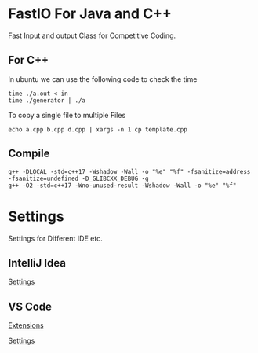 # FastIO For Java and C++

Fast Input and output Class for Competitive Coding.

## For C++

In ubuntu we can use the following code to check the time
    
    time ./a.out < in 
    time ./generator | ./a
To copy a single file to multiple Files

    echo a.cpp b.cpp d.cpp | xargs -n 1 cp template.cpp
    
## Compile
    g++ -DLOCAL -std=c++17 -Wshadow -Wall -o "%e" "%f" -fsanitize=address -fsanitize=undefined -D_GLIBCXX_DEBUG -g
    g++ -O2 -std=c++17 -Wno-unused-result -Wshadow -Wall -o "%e" "%f"

# Settings
Settings for Different IDE etc.

## IntelliJ Idea
[Settings](https://github.com/rishabhdeepsingh/FastIO/blob/master/Intellij/settings.jar)

## VS Code
[Extensions](vscode/extensions.md)

[Settings](vscode/settings.json.md)
